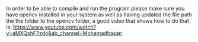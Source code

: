 In order to be able to compile and run the program please make sure you have opencv installed in your system as well as having updated the file path the the folder to the opencv folder, a good video that shows how to do that is:
https://www.youtube.com/watch?v=aMXQshF7zdo&ab_channel=Mohamadhasan
